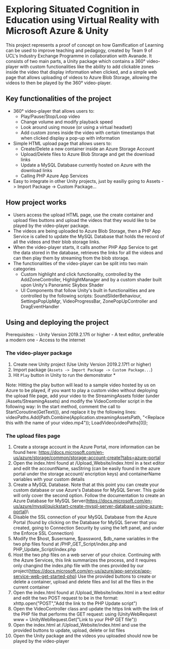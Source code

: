 # Exploring Situated Cognition in Education using Virtual Reality with Microsoft Azure & Unity
This project represents a proof of concept on how Gamification of Learning can be used to improve teaching and pedagogy, created by Team 9 of UCL's Industry Exchange Programme in collaboration with Avanade.
It consists of two main parts, a Unity package which contains a 360° video-player with custom functionalities like the ability to add clickable zones inside the video that display information when clicked, and a simple web page that allows uploading of videos to Azure Blob Storage, allowing the videos to then be played by the 360° video-player.

## Key functionalities of the project
- 360° video-player that allows users to:
  - Play/Pause/Stop/Loop video
  - Change volume and modify playback speed
  - Look around using mouse (or using a virtual headset)
  - Add custom zones inside the video with certain timestamps that when clicked display a pop-up with information
- Simple HTML upload page that allows users to: 
  - Create/Delete a new container inside an Azure Storage Account
  - Upload/Delete files to Azure Blob Storage and get the download links
  - Update a MySQL Database currently hosted on Azure with the download links 
  - Calling PHP Azure App Services
- Easy to integrate in other Unity projects, just by easiliy going to Assets -> Import Package -> Custom Package...

## How project works
- Users access the upload HTML page, use the create container and upload files buttons and upload the videos that they would like to be played by the video-player package.
- The videos are being uploaded to Azure Blob Storage, then a PHP App Service is called to update the MySQL Database that holds the record of all the videos and their blob storage links.
- When the video-player starts, it calls another PHP App Service to get the data stored in the database, retrieves the links for all the videos and can then play them by streaming from the blob storage.
- The functionalities of the video-player can be split into two main categories 
  - Custom highlight and click functionality, controlled by the AddZoneController, HighlightManager and by a custom shader built upon Unity's Panoramic Skybox Shader
  - UI Components that follow Unity's built in functionalities and are controlled by the following scripts: SoundSliderBehaviour, SettingsPopUpMgr, VideoProgressBar, ZonePopUpController and DragEventHandler

## Using and deploying the project
Prerequisites: - Unity Version 2019.2.17fi or higher
               - A text editor, preferable a modern one
               - Access to the internet
### The video-player package
1. Create new Unity project (Use Unity Version 2019.2.17f1 or higher)
2. Import package (`Assets -> Import Package -> Custom Package...`)
3. Hit `Play` button in Unity to run the demonstrator *

Note: Hitting the play button will lead to a sample video hosted by us on Azure to be played, if you want to play a custom video without deploying the upload file page, add your video to the StreamingAssets folder (under /Assets/StreamingAssets) and modify the VideoController script in the following way:
In the start method, comment the call to StartCoroutine(GetText()), and replace it by the following lines:
	videoPaths.Add(Path.Combine(Application.streamingAssetsPath, "<Replace this with the name of your video.mp4"));
	LoadVideo(videoPaths[0]);

### The upload files page
1. Create a storage account in the Azure Portal, more information can be found here: https://docs.microsoft.com/en-us/azure/storage/common/storage-account-create?tabs=azure-portal
2. Open the index.html found at /Upload_Website/index.html in a text editor and edit the accountName, sasString (can be easily found in the azure portal under the storage account/ encription keys) and containerName variables with your custom details
3. Create a MySQL Database. Note that at this point you can create your custom database or use Azure's Database for MySQL Server. This guide will only cover the second option. Follow the documentation to create an Azure Database for MySQL Server(https://docs.microsoft.com/en-us/azure/mysql/quickstart-create-mysql-server-database-using-azure-portal)\
4. Disable the SSL connection of your MySQL Database from the Azure Portal (found by clicking on the Database for MySQL Server that you created, going to Connection Security by using the left panel, and under the Enforce SSL Connection)
5. Modify the $host, $username, $password, $db_name variables in the two php files found at /PHP_GET_Script/index.php and PHP_Update_Script/index.php
6. Host the two php files on a web server of your choice. Continuing with the Azure Services, this link summarizes the process, and it requires only changind the index.php file with the ones provided by our project(https://docs.microsoft.com/en-us/azure/app-service/app-service-web-get-started-php)
 Use the provided buttons to create or delete a container, upload and delete files and list all the files in the current container
7. Open the index.html found at /Upload_Website/index.html in a text editor and edit the two POST request to be in the format: xhttp.open("POST","Add the link to the PHP Update script")
8. Open the VideoController class and update the https link with the link of the PHP file that performs the GET request: 
	using (UnityWebRequest www = UnityWebRequest.Get("Link to your PHP GET file"))
9. Open the index.html at /Upload_Website/index.html and use the provided buttons to update, upload, delete or list files
10. Open the Unity package and the videos you uploaded should now be played by the video-player
